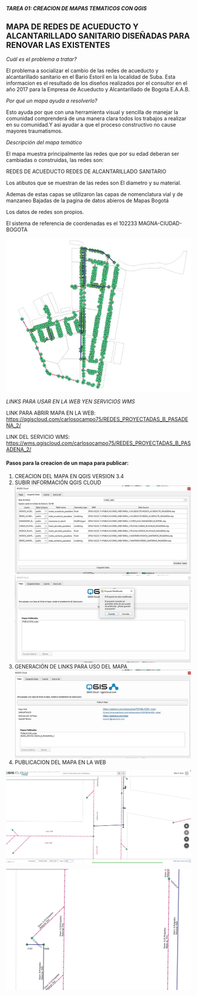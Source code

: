 ##### TAREA 01: CREACION DE MAPAS TEMATICOS CON QGIS

## MAPA DE REDES DE ACUEDUCTO Y ALCANTARILLADO SANITARIO DISEÑADAS PARA RENOVAR LAS EXISTENTES

*Cuál es el problema a tratar?*

El problema a socializar el cambio de las redes de acueducto y alcantarillado sanitario en el Bario 
Estoril en la localidad de Suba. Esta informacion es el resultado de los diseños realizados por el 
consultor en el año 2017 para la Empresa de Acueducto y  Alcantarillado de Bogota E.A.A.B.

*Por qué un mapa ayuda a resolverlo?*

Esto ayuda  por que con una herramienta visual y sencilla de manejar la comunidad comprenderá
de una manera clara todos los trabajos a realizar en su comunidad.Y asi ayudar a que el proceso constructivo
no cause mayores traumatismos.

*Descripción del mapa temático*

El mapa muestra principalmente las redes que por su edad deberan ser cambiadas o construidas, 
las redes son:

REDES DE ACUEDUCTO
REDES DE ALCANTARILLADO SANITARIO

Los atibutos que se muestran de las redes son El diametro y su material.

Ademas de estas capas se utilizaron las capas de nomenclatura vial y de manzaneo Bajadas de 
la pagina de datos abieros de Mapas Bogotá

Los datos de redes son propios.

El sistema de referencia de coordenadas es el 102233 MAGNA-CIUDAD-BOGOTA

![MAPA_1](IMAGENES_TAREA_1/MAPA_1.JPG)

*LINKS PARA USAR EN LA WEB YEN SERVICIOS WMS*

LINK PARA ABRIR MAPA EN LA WEB: https://qgiscloud.com/carlosocampo75/REDES_PROYECTADAS_B_PASADENA_2/

LINK DEL SERVICIO WMS: https://wms.qgiscloud.com/carlosocampo75/REDES_PROYECTADAS_B_PASADENA_2/

#### Pasos para la creacion de un mapa para publicar:

1. CREACION DEL MAPA EN QGIS VERSION 3.4
2. SUBIR INFORMACIÓN QGIS CLOUD
![Captura1_proyectadas](IMAGENES_TAREA_1/Captura1_proyectadas.JPG)
![Captura1_publicar_mapas](IMAGENES_TAREA_1/Captura1_publicar_mapas.JPG)
3. GENERACIÓN DE LINKS PARA USO DEL MAPA
![Captura1_publicar_mapas_2](IMAGENES_TAREA_1/Captura1_publicar_mapas_2.JPG)
4. PUBLICACION DEL MAPA EN LA WEB

![MapaWEB](IMAGENES_TAREA_1/MapaWEB.JPG)

![MapaWEB2](IMAGENES_TAREA_1/MapaWEB2.JPG)





